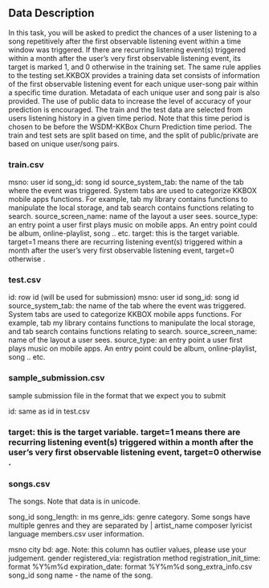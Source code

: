 ## Data Description

In this task, you will be asked to predict the chances of a user listening to a song repetitively after the first observable listening event within a time window was triggered. If there are recurring listening event(s) triggered within a month after the user’s very first observable listening event, its target is marked 1, and 0 otherwise in the training set. The same rule applies to the testing set.KKBOX provides a training data set consists of information of the first observable listening event for each unique user-song pair within a specific time duration. Metadata of each unique user and song pair is also provided. The use of public data to increase the level of accuracy of your prediction is encouraged.
The train and the test data are selected from users listening history in a given time period. Note that this time period is chosen to be before the WSDM-KKBox Churn Prediction time period. The train and test sets are split based on time, and the split of public/private are based on unique user/song pairs.

### train.csv

msno: user id
song_id: song id
source_system_tab: the name of the tab where the event was triggered. System tabs are used to categorize KKBOX mobile apps functions. For example, tab my library contains functions to manipulate the local storage, and tab search contains functions relating to search.
source_screen_name: name of the layout a user sees.
source_type: an entry point a user first plays music on mobile apps. An entry point could be album, online-playlist, song .. etc.
target: this is the target variable. target=1 means there are recurring listening event(s) triggered within a month after the user’s very first observable listening event, target=0 otherwise .

### test.csv

id: row id (will be used for submission)
msno: user id
song_id: song id
source_system_tab: the name of the tab where the event was triggered. System tabs are used to categorize KKBOX mobile apps functions. For example, tab my library contains functions to manipulate the local storage, and tab search contains functions relating to search.
source_screen_name: name of the layout a user sees.
source_type: an entry point a user first plays music on mobile apps. An entry point could be album, online-playlist, song .. etc.

### sample_submission.csv
sample submission file in the format that we expect you to submit

id: same as id in test.csv

### target: this is the target variable. target=1 means there are recurring listening event(s) triggered within a month after the user’s very first observable listening event, target=0 otherwise .

### songs.csv
The songs. Note that data is in unicode.

song_id
song_length: in ms
genre_ids: genre category. Some songs have multiple genres and they are separated by |
artist_name
composer
lyricist
language
members.csv
user information.

msno
city
bd: age. Note: this column has outlier values, please use your judgement.
gender
registered_via: registration method
registration_init_time: format %Y%m%d
expiration_date: format %Y%m%d
song_extra_info.csv
song_id
song name - the name of the song.
